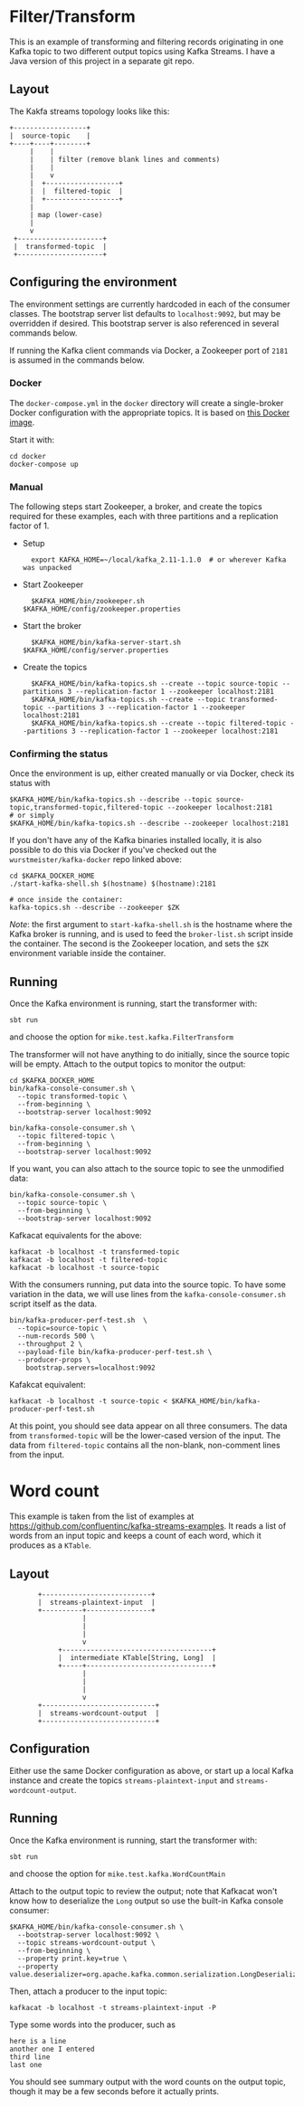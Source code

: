 Filter/Transform
================

This is an example of transforming and filtering records originating in one
Kafka topic to two different output topics using Kafka Streams.  I have a Java
version of this project in a separate git repo. 

Layout
------

The Kakfa streams topology looks like this:

    +------------------+
    |  source-topic    |
    +----+----+--------+
         |    |
         |    | filter (remove blank lines and comments)
         |    |
         |    v
         |  +------------------+
         |  |  filtered-topic  |
         |  +------------------+
         |
         | map (lower-case)
         |
         v
     +---------------------+
     |  transformed-topic  |
     +---------------------+


Configuring the environment
---------------------------

The environment settings are currently hardcoded in each of the consumer
classes.  The bootstrap server list defaults to `localhost:9092`, but may
be overridden if desired.  This bootstrap server is also referenced in several
commands below.

If running the Kafka client commands via Docker, a Zookeeper port of `2181` is
assumed in the commands below.

### Docker

The `docker-compose.yml` in the `docker` directory will create a single-broker
Docker configuration with the appropriate topics.  It is based on
[this Docker image](https://github.com/wurstmeister/kafka-docker).

Start it with:

    cd docker
    docker-compose up

### Manual

The following steps start Zookeeper, a broker, and create the topics required
for these examples, each with three partitions and a replication factor of 1.

* Setup

        export KAFKA_HOME=~/local/kafka_2.11-1.1.0  # or wherever Kafka was unpacked

* Start Zookeeper

        $KAFKA_HOME/bin/zookeeper.sh $KAFKA_HOME/config/zookeeper.properties

* Start the broker

        $KAFKA_HOME/bin/kafka-server-start.sh $KAFKA_HOME/config/server.properties

* Create the topics

        $KAFKA_HOME/bin/kafka-topics.sh --create --topic source-topic --partitions 3 --replication-factor 1 --zookeeper localhost:2181
        $KAFKA_HOME/bin/kafka-topics.sh --create --topic transformed-topic --partitions 3 --replication-factor 1 --zookeeper localhost:2181
        $KAFKA_HOME/bin/kafka-topics.sh --create --topic filtered-topic --partitions 3 --replication-factor 1 --zookeeper localhost:2181

### Confirming the status

Once the environment is up, either created manually or via Docker, check its
status with

    $KAFKA_HOME/bin/kafka-topics.sh --describe --topic source-topic,transformed-topic,filtered-topic --zookeeper localhost:2181
    # or simply
    $KAFKA_HOME/bin/kafka-topics.sh --describe --zookeeper localhost:2181

If you don't have any of the Kafka binaries installed locally, it is also
possible to do this via Docker if you've checked out the
`wurstmeister/kafka-docker` repo linked above:

    cd $KAFKA_DOCKER_HOME
    ./start-kafka-shell.sh $(hostname) $(hostname):2181

    # once inside the container:
    kafka-topics.sh --describe --zookeeper $ZK

_Note_: the first argument to `start-kafka-shell.sh` is the hostname where
the Kafka broker is running, and is used to feed the `broker-list.sh` script
inside the container.  The second is the Zookeeper location, and sets the `$ZK`
environment variable inside the container.

Running
-------

Once the Kafka environment is running, start the transformer with:

    sbt run

and choose the option for `mike.test.kafka.FilterTransform`

The transformer will not have anything to do initially, since the source topic
will be empty.  Attach to the output topics to monitor the output:

    cd $KAFKA_DOCKER_HOME
    bin/kafka-console-consumer.sh \
      --topic transformed-topic \
      --from-beginning \
      --bootstrap-server localhost:9092

    bin/kafka-console-consumer.sh \
      --topic filtered-topic \
      --from-beginning \
      --bootstrap-server localhost:9092

If you want, you can also attach to the source topic to see the unmodified
data:

    bin/kafka-console-consumer.sh \
      --topic source-topic \
      --from-beginning \
      --bootstrap-server localhost:9092

Kafkacat equivalents for the above:

    kafkacat -b localhost -t transformed-topic
    kafkacat -b localhost -t filtered-topic
    kafkacat -b localhost -t source-topic

With the consumers running, put data into the source topic.  To have some
variation in the data, we will use lines from the `kafka-console-consumer.sh`
script itself as the data.

    bin/kafka-producer-perf-test.sh  \
      --topic=source-topic \
      --num-records 500 \
      --throughput 2 \
      --payload-file bin/kafka-producer-perf-test.sh \
      --producer-props \
        bootstrap.servers=localhost:9092

Kafakcat equivalent:

    kafkacat -b localhost -t source-topic < $KAFKA_HOME/bin/kafka-producer-perf-test.sh

At this point, you should see data appear on all three consumers.  The data
from `transformed-topic` will be the lower-cased version of the input.  The
data from `filtered-topic` contains all the non-blank, non-comment lines from
the input.

Word count
==========

This example is taken from the list of examples at
<https://github.com/confluentinc/kafka-streams-examples>.  It reads a list of
words from an input topic and keeps a count of each word, which it produces as
a `KTable`.

Layout
------

           +---------------------------+
           |  streams-plaintext-input  |
           +----------+----------------+
                      |
                      |
                      |
                      v
                +-------------------------------------+
                |  intermediate KTable[String, Long]  |
                +-----+-------------------------------+
                      |
                      |
                      |
                      v
           +----------------------------+
           |  streams-wordcount-output  |
           +----------------------------+


Configuration
-------------

Either use the same Docker configuration as above, or start up a local Kafka
instance and create the topics `streams-plaintext-input` and
`streams-wordcount-output`.

Running
-------

Once the Kafka environment is running, start the transformer with:

    sbt run

and choose the option for `mike.test.kafka.WordCountMain`

Attach to the output topic to review the output; note that Kafkacat won't
know how to deserialize the `Long` output so use the built-in Kafka console
consumer:

    $KAFKA_HOME/bin/kafka-console-consumer.sh \
      --bootstrap-server localhost:9092 \
      --topic streams-wordcount-output \
      --from-beginning \
      --property print.key=true \
      --property value.deserializer=org.apache.kafka.common.serialization.LongDeserializer

Then, attach a producer to the input topic:

    kafkacat -b localhost -t streams-plaintext-input -P

Type some words into the producer, such as

    here is a line
    another one I entered
    third line
    last one

You should see summary output with the word counts on the output topic,
though it may be a few seconds before it actually prints.
